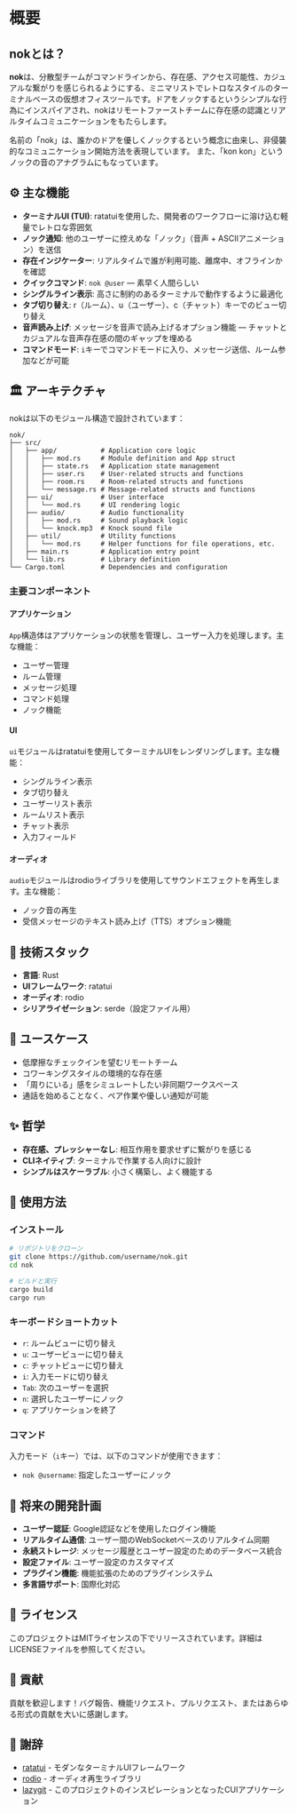# 概要

## nokとは？

**nok**は、分散型チームがコマンドラインから、存在感、アクセス可能性、カジュアルな繋がりを感じられるようにする、ミニマリストでレトロなスタイルのターミナルベースの仮想オフィスツールです。ドアをノックするというシンプルな行為にインスパイアされ、nokはリモートファーストチームに存在感の認識とリアルタイムコミュニケーションをもたらします。

名前の「nok」は、誰かのドアを優しくノックするという概念に由来し、非侵襲的なコミュニケーション開始方法を表現しています。
また、「kon kon」というノックの音のアナグラムにもなっています。

## ⚙️ 主な機能

* **ターミナルUI (TUI)**: ratatuiを使用した、開発者のワークフローに溶け込む軽量でレトロな雰囲気
* **ノック通知**: 他のユーザーに控えめな「ノック」（音声 + ASCIIアニメーション）を送信
* **存在インジケーター**: リアルタイムで誰が利用可能、離席中、オフラインかを確認
* **クイックコマンド**: `nok @user` — 素早く人間らしい
* **シングルライン表示**: 高さに制約のあるターミナルで動作するように最適化
* **タブ切り替え**: r（ルーム）、u（ユーザー）、c（チャット）キーでのビュー切り替え
* **音声読み上げ**: メッセージを音声で読み上げるオプション機能 — チャットとカジュアルな音声存在感の間のギャップを埋める
* **コマンドモード**: `i`キーでコマンドモードに入り、メッセージ送信、ルーム参加などが可能

## 🏛️ アーキテクチャ

nokは以下のモジュール構造で設計されています：

```
nok/
├── src/
│   ├── app/           # Application core logic
│   │   ├── mod.rs     # Module definition and App struct
│   │   ├── state.rs   # Application state management
│   │   ├── user.rs    # User-related structs and functions
│   │   ├── room.rs    # Room-related structs and functions
│   │   └── message.rs # Message-related structs and functions
│   ├── ui/            # User interface
│   │   └── mod.rs     # UI rendering logic
│   ├── audio/         # Audio functionality
│   │   ├── mod.rs     # Sound playback logic
│   │   └── knock.mp3  # Knock sound file
│   ├── util/          # Utility functions
│   │   └── mod.rs     # Helper functions for file operations, etc.
│   ├── main.rs        # Application entry point
│   └── lib.rs         # Library definition
└── Cargo.toml         # Dependencies and configuration
```

### 主要コンポーネント

#### アプリケーション

`App`構造体はアプリケーションの状態を管理し、ユーザー入力を処理します。主な機能：

- ユーザー管理
- ルーム管理
- メッセージ処理
- コマンド処理
- ノック機能

#### UI

`ui`モジュールはratatuiを使用してターミナルUIをレンダリングします。主な機能：

- シングルライン表示
- タブ切り替え
- ユーザーリスト表示
- ルームリスト表示
- チャット表示
- 入力フィールド

#### オーディオ

`audio`モジュールはrodioライブラリを使用してサウンドエフェクトを再生します。主な機能：

- ノック音の再生
- 受信メッセージのテキスト読み上げ（TTS）オプション機能

## 🔧 技術スタック

* **言語**: Rust
* **UIフレームワーク**: ratatui
* **オーディオ**: rodio
* **シリアライゼーション**: serde（設定ファイル用）

## 📆 ユースケース

* 低摩擦なチェックインを望むリモートチーム
* コワーキングスタイルの環境的な存在感
* 「周りにいる」感をシミュレートしたい非同期ワークスペース
* 通話を始めることなく、ペア作業や優しい通知が可能

## ✨ 哲学

* **存在感、プレッシャーなし**: 相互作用を要求せずに繋がりを感じる
* **CLIネイティブ**: ターミナルで作業する人向けに設計
* **シンプルはスケーラブル**: 小さく構築し、よく機能する

## 🚀 使用方法

### インストール

```bash
# リポジトリをクローン
git clone https://github.com/username/nok.git
cd nok

# ビルドと実行
cargo build
cargo run
```

### キーボードショートカット

- `r`: ルームビューに切り替え
- `u`: ユーザービューに切り替え
- `c`: チャットビューに切り替え
- `i`: 入力モードに切り替え
- `Tab`: 次のユーザーを選択
- `n`: 選択したユーザーにノック
- `q`: アプリケーションを終了

### コマンド

入力モード（`i`キー）では、以下のコマンドが使用できます：

- `nok @username`: 指定したユーザーにノック

## 🔮 将来の開発計画

- **ユーザー認証**: Google認証などを使用したログイン機能
- **リアルタイム通信**: ユーザー間のWebSocketベースのリアルタイム同期
- **永続ストレージ**: メッセージ履歴とユーザー設定のためのデータベース統合
- **設定ファイル**: ユーザー設定のカスタマイズ
- **プラグイン機能**: 機能拡張のためのプラグインシステム
- **多言語サポート**: 国際化対応

## 📜 ライセンス

このプロジェクトはMITライセンスの下でリリースされています。詳細はLICENSEファイルを参照してください。

## 🤝 貢献

貢献を歓迎します！バグ報告、機能リクエスト、プルリクエスト、またはあらゆる形式の貢献を大いに感謝します。

## 🙏 謝辞

- [ratatui](https://github.com/ratatui-org/ratatui) - モダンなターミナルUIフレームワーク
- [rodio](https://github.com/RustAudio/rodio) - オーディオ再生ライブラリ
- [lazygit](https://github.com/jesseduffield/lazygit) - このプロジェクトのインスピレーションとなったCUIアプリケーション
